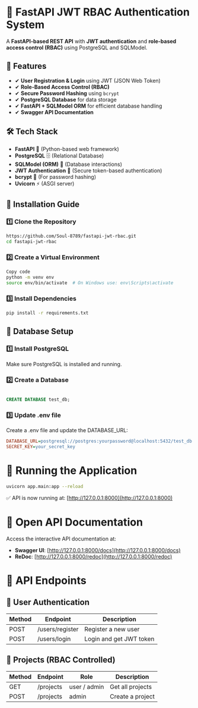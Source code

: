 # 🚀 FastAPI JWT RBAC Authentication System
A **FastAPI-based REST API** with **JWT authentication** and **role-based access control (RBAC)** using PostgreSQL and SQLModel.


## 📌 **Features**
- ✔ **User Registration & Login** using JWT (JSON Web Token)  
- ✔ **Role-Based Access Control (RBAC)**  
- ✔ **Secure Password Hashing** using `bcrypt`  
- ✔ **PostgreSQL Database** for data storage  
- ✔ **FastAPI + SQLModel ORM** for efficient database handling  
- ✔ **Swagger API Documentation**  

## **🛠️ Tech Stack**
- **FastAPI** 🚀 (Python-based web framework)
- **PostgreSQL** 🗄️ (Relational Database)
- **SQLModel (ORM)** 🔗 (Database interactions)
- **JWT Authentication** 🔑 (Secure token-based authentication)
- **bcrypt** 🔐 (For password hashing)
- **Uvicorn** ⚡ (ASGI server)


## **📌 Installation Guide**

### **1️⃣ Clone the Repository**

```sh 
https://github.com/Soul-8789/fastapi-jwt-rbac.git
cd fastapi-jwt-rbac
```

### **2️⃣ Create a Virtual Environment**

```sh
Copy code
python -m venv env
source env/bin/activate  # On Windows use: env\Scripts\activate
```
### **3️⃣ Install Dependencies**

```sh
pip install -r requirements.txt
```

## **📌 Database Setup**


### **1️⃣ Install PostgreSQL**

Make sure PostgreSQL is installed and running.

### **2️⃣ Create a Database**

```sql

CREATE DATABASE test_db;

```
### **3️⃣ Update .env file**

Create a .env file and update the DATABASE_URL:


```ini
DATABASE_URL=postgresql://postgres:yourpassword@localhost:5432/test_db
SECRET_KEY=your_secret_key

```

# 📌 Running the Application

```sh
uvicorn app.main:app --reload
```

✅ API is now running at: [http://127.0.0.1:8000](http://127.0.0.1:8000)

# 📄 Open API Documentation

Access the interactive API documentation at:

- **Swagger UI**: [http://127.0.0.1:8000/docs](http://127.0.0.1:8000/docs)
- **ReDoc**: [http://127.0.0.1:8000/redoc](http://127.0.0.1:8000/redoc)


# 📌 API Endpoints

## 🔹 User Authentication
| Method | Endpoint        | Description            |
|--------|---------------|------------------------|
| POST   | /users/register | Register a new user   |
| POST   | /users/login   | Login and get JWT token |

## 🔹 Projects (RBAC Controlled)
| Method | Endpoint  | Role  | Description       |
|--------|----------|-------|-------------------|
| GET    | /projects | user / admin | Get all projects  |
| POST   | /projects | admin | Create a project |
